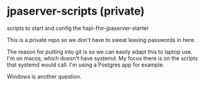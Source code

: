 # jpaserver-scripts (private)
scripts to start and config the hapi-fhir-jpaserver-starter

This is a private repo so we don't have to sweat leaving passwords in here.

The reason for putting into git is so we can easily adapt this to laptop use.
I'm on macos, which doesn't have systemd. My focus there is on the scripts 
that systemd would call. I'm using a Postgres app for example.

Windows is another question.
